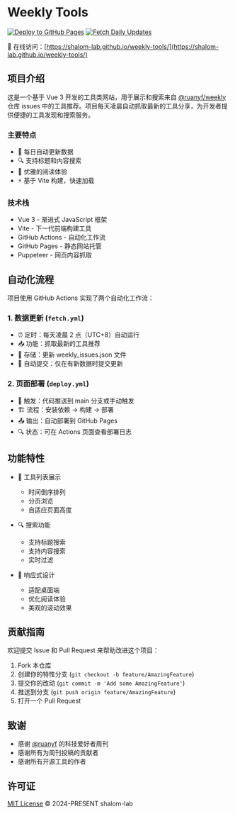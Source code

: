 # Weekly Tools

[![Deploy to GitHub Pages](https://github.com/shalom-lab/weekly-tools/actions/workflows/deploy.yml/badge.svg)](https://github.com/shalom-lab/weekly-tools/actions/workflows/deploy.yml)
[![Fetch Daily Updates](https://github.com/shalom-lab/weekly-tools/actions/workflows/fetch.yml/badge.svg)](https://github.com/shalom-lab/weekly-tools/actions/workflows/fetch.yml)

🔗 在线访问：[https://shalom-lab.github.io/weekly-tools/](https://shalom-lab.github.io/weekly-tools/)

## 项目介绍

这是一个基于 Vue 3 开发的工具类网站，用于展示和搜索来自 [@ruanyf/weekly](https://github.com/ruanyf/weekly) 仓库 issues 中的工具推荐。项目每天凌晨自动抓取最新的工具分享，为开发者提供便捷的工具发现和搜索服务。

### 主要特点

- 🔄 每日自动更新数据
- 🔍 支持标题和内容搜索
- 📖 优雅的阅读体验
- ⚡️ 基于 Vite 构建，快速加载

### 技术栈

- Vue 3 - 渐进式 JavaScript 框架
- Vite - 下一代前端构建工具
- GitHub Actions - 自动化工作流
- GitHub Pages - 静态网站托管
- Puppeteer - 网页内容抓取


## 自动化流程

项目使用 GitHub Actions 实现了两个自动化工作流：

### 1. 数据更新 (`fetch.yml`)
- ⏰ 定时：每天凌晨 2 点（UTC+8）自动运行
- 📥 功能：抓取最新的工具推荐
- 💾 存储：更新 weekly_issues.json 文件
- 🤖 自动提交：仅在有新数据时提交更新

### 2. 页面部署 (`deploy.yml`)
- 🔄 触发：代码推送到 main 分支或手动触发
- 🏗️ 流程：安装依赖 → 构建 → 部署
- 📤 输出：自动部署到 GitHub Pages
- 🔍 状态：可在 Actions 页面查看部署日志

## 功能特性

- 📝 工具列表展示
  - 时间倒序排列
  - 分页浏览
  - 自适应页面高度

- 🔍 搜索功能
  - 支持标题搜索
  - 支持内容搜索
  - 实时过滤

- 📱 响应式设计
  - 适配桌面端
  - 优化阅读体验
  - 美观的滚动效果

## 贡献指南

欢迎提交 Issue 和 Pull Request 来帮助改进这个项目：

1. Fork 本仓库
2. 创建你的特性分支 (`git checkout -b feature/AmazingFeature`)
3. 提交你的改动 (`git commit -m 'Add some AmazingFeature'`)
4. 推送到分支 (`git push origin feature/AmazingFeature`)
5. 打开一个 Pull Request

## 致谢

- 感谢 [@ruanyf](https://github.com/ruanyf) 的科技爱好者周刊
- 感谢所有为周刊投稿的贡献者
- 感谢所有开源工具的作者

## 许可证

[MIT License](LICENSE) © 2024-PRESENT shalom-lab

